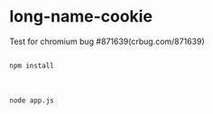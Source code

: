 # long-name-cookie
Test for chromium bug #871639(crbug.com/871639)

<code>
npm install
</code>
</br>
</br>
<code>
node app.js
</code>
